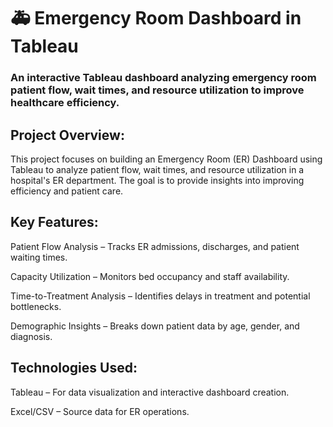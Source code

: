 # 🚑 Emergency Room Dashboard in Tableau
### An interactive Tableau dashboard analyzing emergency room patient flow, wait times, and resource utilization to improve healthcare efficiency.

## Project Overview:

This project focuses on building an Emergency Room (ER) Dashboard using Tableau to analyze patient flow, wait times, and resource utilization in a hospital's ER department. The goal is to provide insights into improving efficiency and patient care.

## Key Features:

Patient Flow Analysis – Tracks ER admissions, discharges, and patient waiting times.

Capacity Utilization – Monitors bed occupancy and staff availability.

Time-to-Treatment Analysis – Identifies delays in treatment and potential bottlenecks.

Demographic Insights – Breaks down patient data by age, gender, and diagnosis.

## Technologies Used:

Tableau – For data visualization and interactive dashboard creation.

Excel/CSV – Source data for ER operations.
